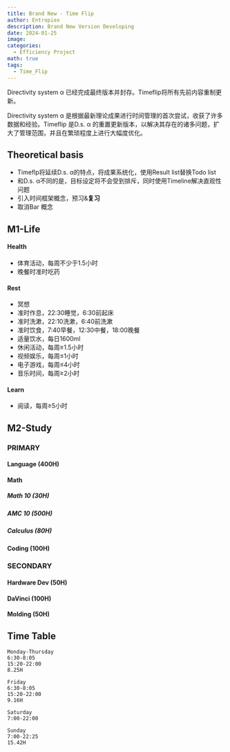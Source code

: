 ```yaml
---
title: Brand New - Time Flip
author: Entropiex
description: Brand New Version Developing
date: 2024-01-25
image: 
categories:
  - Efficiency Project
math: true
tags:
  - Time_Flip
---
```

Directivity system α 已经完成最终版本并封存。Timeflip将所有先前内容重制更新。

Directivity system α 是根据最新理论成果进行时间管理的首次尝试，收获了许多数据和经验。Timeflip 是D.s. α 的重置更新版本，以解决其存在的诸多问题，扩大了管理范围，并且在繁琐程度上进行大幅度优化。
## Theoretical basis

- Timeflp将延续D.s. α的特点，将成果系统化，使用Result list替换Todo list
- 和D.s. α不同的是，目标设定将不会受到排斥，同时使用Timeline解决直观性问题
- 引入时间框架概念，预习&**复习**
- 取消Bar 概念
## M1-Life
#### Health

- 体育活动，每周不少于1.5小时
- 晚餐时准时吃药
#### Rest

- 冥想
- 准时作息，22:30睡觉，6:30前起床
- 准时洗漱，22:10洗漱，6:40前洗漱
- 准时饮食，7:40早餐，12:30中餐，18:00晚餐
- 适量饮水，每日1600ml
- 休闲活动，每周≥1.5小时
- 视频娱乐，每周≤1小时
- 电子游戏，每周≤4小时
- 音乐时间，每周≥2小时
#### Learn

- 阅读，每周≥5小时
## M2-Study

### PRIMARY
#### Language (400H)
#### Math
##### Math 10 (30H)

##### AMC 10 (500H)

##### Calculus (80H)

#### Coding (100H)

###  SECONDARY
#### Hardware Dev (50H)

#### DaVinci (100H)

#### Molding (50H)

## Time Table

	Monday-Thursday
	6:30-8:05
	15:20-22:00
	8.25H

	Friday
	6:30-8:05
	15:20-22:00
	9.16H

	Saturday
	7:00-22:00

	Sunday
	7:00-22:25
	15.42H